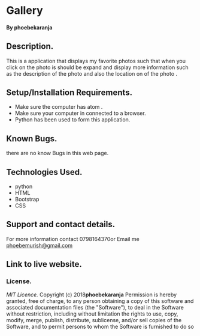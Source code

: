 # Gallery

#### By **phoebekaranja**

## Description.
This is a application that displays my favorite photos such that when you click on the photo is should be expand and display more information such as the description of the photo and also the location on of the photo .

## Setup/Installation Requirements.
* Make sure the computer has atom .
* Make sure your computer in connected to a browser.
* Python has been used to form this application.

## Known Bugs.
there are no know Bugs in this web page.

## Technologies Used.
* python
* HTML
* Bootstrap
* CSS

## Support and contact details.
For more information contact 0798164370or Email me phoebemurish@gmail.com


## Link to live website.



### License.
*MIT Licence.*
Copyright (c) 2018**phoebekaranja**
Permission is hereby granted, free of charge, to any person obtaining a copy of this software and
associated documentation files (the "Software"), to deal in the Software without restriction, including
without limitation the rights to use, copy, modify, merge, publish, distribute, sublicense, and/or sell
copies of the Software, and to permit persons to whom the Software is furnished to do so
